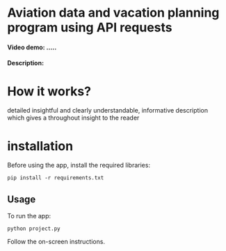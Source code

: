 # Aviation data and vacation planning program using API requests

#### Video demo: .....

#### Description:


# How it works?

detailed insightful and clearly understandable, informative description which gives a throughout insight to the reader

# installation

Before using the app, install the required libraries:
```shell
pip install -r requirements.txt
```

## Usage

To run the app:
```shell
python project.py
```
Follow the on-screen instructions.

